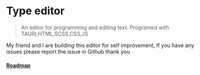 # Type editor

> An editor for programming and editing text.
> Programed with TAURI,HTML,SCSS,CSS,JS

My friend and I are building this editor for self improvement,
If you have any issues please report the issue in Github thank you

#### [Roadmap](https://github.com/WindyBindy/type-editor/blob/main/docs/roadmap.md)
